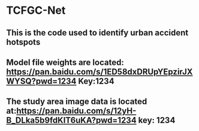 # TCFGC-Net
## This is the code used to identify urban accident hotspots
## Model file weights are located: https://pan.baidu.com/s/1ED58dxDRUpYEpzirJXWYSQ?pwd=1234 Key:1234
## The study area image data is located at:https://pan.baidu.com/s/12yH-B_DLka5b9fdKIT6uKA?pwd=1234 key: 1234
  
